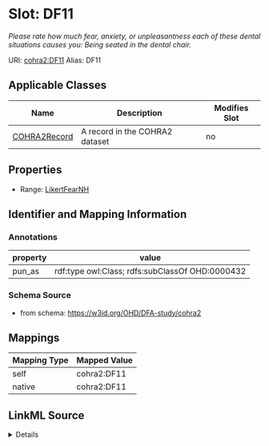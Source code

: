 

# Slot: DF11 


_Please rate how much fear, anxiety, or unpleasantness each of these dental situations causes you: Being seated in the dental chair._





URI: [cohra2:DF11](https://w3id.org/OHD/DFA-study/cohra2/DF11)
Alias: DF11

<!-- no inheritance hierarchy -->





## Applicable Classes

| Name | Description | Modifies Slot |
| --- | --- | --- |
| [COHRA2Record](COHRA2Record.md) | A record in the COHRA2 dataset |  no  |







## Properties

* Range: [LikertFearNH](LikertFearNH.md)





## Identifier and Mapping Information





### Annotations

| property | value |
| --- | --- |
| pun_as | rdf:type owl:Class; rdfs:subClassOf OHD:0000432 |




### Schema Source


* from schema: https://w3id.org/OHD/DFA-study/cohra2




## Mappings

| Mapping Type | Mapped Value |
| ---  | ---  |
| self | cohra2:DF11 |
| native | cohra2:DF11 |




## LinkML Source

<details>
```yaml
name: DF11
annotations:
  pun_as:
    tag: pun_as
    value: rdf:type owl:Class; rdfs:subClassOf OHD:0000432
description: 'Please rate how much fear, anxiety, or unpleasantness each of these
  dental situations causes you: Being seated in the dental chair.'
from_schema: https://w3id.org/OHD/DFA-study/cohra2
rank: 1000
alias: DF11
domain_of:
- COHRA2Record
range: LikertFearNH

```
</details>